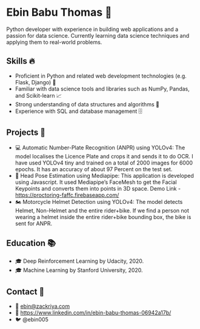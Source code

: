 # Ebin Babu Thomas 🚀

Python developer with experience in building web applications and a passion for data science. Currently learning data science techniques and applying them to real-world problems.

## Skills 🔥
- Proficient in Python and related web development technologies (e.g. Flask, Django) 🐍
- Familiar with data science tools and libraries such as NumPy, Pandas, and Scikit-learn 📈
- Strong understanding of data structures and algorithms 🧩
- Experience with SQL and database management 🗄️

## Projects 🚧
- :computer: Automatic Number-Plate Recognition (ANPR) using YOLOv4: The model localises the Licence Plate and crops it and sends it to do OCR. I have used YOLOv4 tiny and trained on a total of 2000 images for 6000 epochs. It has an accuracy of about 97 Percent on the test set.
- :robot: Head Pose Estimation using Mediapipe: This application is developed using Javascript. It used Mediapipe’s FaceMesh to get the Facial Keypoints and converts them into points in 3D space. Demo Link - https://proctoring-faffc.firebaseapp.com/
- :motorcycle: Motorcycle Helmet Detection using YOLOv4: The model detects Helmet, Non-Helmet and the entire rider+bike. If we find a person not wearing a helmet inside the entire rider+bike bounding box, the bike is sent for ANPR.

## Education 📚
- :mortar_board: Deep Reinforcement Learning by Udacity, 2020.
- :mortar_board: Machine Learning by Stanford University, 2020.

## Contact 📱
- :email: ebin@zackriya.com
- :busts_in_silhouette: https://www.linkedin.com/in/ebin-babu-thomas-06942a17b/
- :bird: @ebin005
